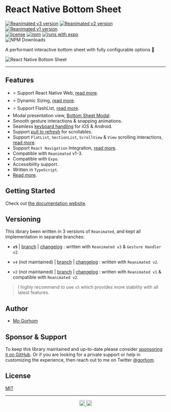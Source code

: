 # React Native Bottom Sheet

[![Reanimated v3 version](https://img.shields.io/github/package-json/v/gorhom/react-native-bottom-sheet/master?label=Reanimated%20v3&style=flat-square)](https://www.npmjs.com/package/@gorhom/bottom-sheet) [![Reanimated v2 version](https://img.shields.io/github/package-json/v/gorhom/react-native-bottom-sheet/v4?label=Reanimated%20v2&style=flat-square)](https://www.npmjs.com/package/@gorhom/bottom-sheet)  [![Reanimated v1 version](https://img.shields.io/github/package-json/v/gorhom/react-native-bottom-sheet/v2?label=Reanimated%20v1&style=flat-square)](https://www.npmjs.com/package/@gorhom/bottom-sheet)<br>
[![license](https://img.shields.io/npm/l/@gorhom/bottom-sheet?style=flat-square)](https://www.npmjs.com/package/@gorhom/bottom-sheet) [![npm](https://img.shields.io/badge/types-included-blue?style=flat-square)](https://www.npmjs.com/package/@gorhom/bottom-sheet) [![runs with expo](https://img.shields.io/badge/Runs%20with%20Expo-4630EB.svg?style=flat-square&logo=EXPO&labelColor=f3f3f3&logoColor=000)](https://expo.io/) <br> ![NPM Downloads](https://img.shields.io/npm/dw/%40gorhom%2Fbottom-sheet?style=flat-square)


A performant interactive bottom sheet with fully configurable options 🚀

![React Native Bottom Sheet](./preview.gif)

---

## Features
- ⭐️ Support React Native Web, [read more](https://gorhom.dev/react-native-bottom-sheet/web-support).
- ⭐️ Dynamic Sizing, [read more](https://gorhom.dev/react-native-bottom-sheet/dynamic-sizing).
- ⭐️ Support FlashList, [read more](https://gorhom.dev/react-native-bottom-sheet/components/bottomsheetflashlist).
- Modal presentation view, [Bottom Sheet Modal](https://gorhom.dev/react-native-bottom-sheet/modal).
- Smooth gesture interactions & snapping animations.
- Seamless [keyboard handling](https://gorhom.dev/react-native-bottom-sheet/keyboard-handling) for iOS & Android.
- Support [pull to refresh](https://gorhom.dev/react-native-bottom-sheet/pull-to-refresh) for scrollables.
- Support `FlatList`, `SectionList`, `ScrollView` & `View` scrolling interactions, [read more](https://gorhom.dev/react-native-bottom-sheet/scrollables).
- Support `React Navigation` Integration, [read more](https://gorhom.dev/react-native-bottom-sheet/react-navigation-integration).
- Compatible with `Reanimated` v1-3.
- Compatible with `Expo`.
- Accessibility support.
- Written in `TypeScript`.
- [Read more](https://gorhom.dev/react-native-bottom-sheet).

## Getting Started

Check out [the documentation website](https://gorhom.dev/react-native-bottom-sheet).

## Versioning

This library been written in 3 versions of `Reanimated`, and kept all implementation in separate branches:

- **`v5`** | [branch](https://github.com/gorhom/react-native-bottom-sheet/tree/master) | [changelog](https://github.com/gorhom/react-native-bottom-sheet/blob/master/CHANGELOG.md) : written with `Reanimated v3` & `Gesture Handler v2`.

- `v4` (not maintained) | [branch](https://github.com/gorhom/react-native-bottom-sheet/tree/v4) | [changelog](https://github.com/gorhom/react-native-bottom-sheet/blob/v4/CHANGELOG.md) : written with `Reanimated v2`.

- `v2` (not maintained) | [branch](https://github.com/gorhom/react-native-bottom-sheet/tree/v2) | [changelog](https://github.com/gorhom/react-native-bottom-sheet/blob/v2/CHANGELOG.md) : written with `Reanimated v1` & compatible with `Reanimated v2`.

> I highly recommend to use `v5` which provides more stability with all latest features.

## Author

- [Mo Gorhom](https://gorhom.dev/)

## Sponsor & Support

To keep this library maintained and up-to-date please consider [sponsoring it on GitHub](https://github.com/sponsors/gorhom). Or if you are looking for a private support or help in customizing the experience, then reach out to me on Twitter [@gorhom](https://twitter.com/gorhom).

## License

[MIT](./LICENSE)

---

<p align="center">
  <a href="https://gorhom.dev/#gh-light-mode-only" target="_blank">
    <img height="18" alt="Mo Gorhom" src="./mogorhom-light.png">
  </a>
  <a href="https://gorhom.dev/#gh-dark-mode-only" target="_blank">
    <img height="18" alt="Mo Gorhom" src="./mogorhom-dark.png">
  </a>
</p>
